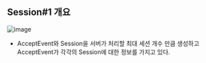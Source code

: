 ## Session#1 개요
![image](https://user-images.githubusercontent.com/68372094/163756375-c65efe66-1197-4662-a53e-9498a26e64e7.png)

* AcceptEvent와 Session을 서버가 처리할 최대 세션 개수 만큼 생성하고 AcceptEvent가 각각의 Session에 대한 정보를 가지고 있다.
